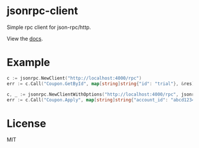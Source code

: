# jsonrpc-client

Simple rpc client for json-rpc/http.

View the [docs](http://godoc.org/github.com/gohttp/jsonrpc-client).

# Example

``` go
c := jsonrpc.NewClient("http://localhost:4000/rpc")
err := c.Call("Coupon.GetById", map[string]string{"id": "trial"}, &res)
```

``` go
c, _ := jsonrpc.NewClientWithOptions("http://localhost:4000/rpc", jsonrpc.UserAgent("rpc_bot/1.0"))
err := c.Call("Coupon.Apply", map[string]string{"account_id": "abcd1234", "coupon_id": "trial"}, &res)
```

# License

MIT
